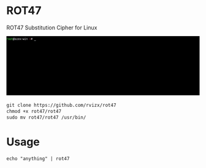 # ROT47

ROT47 Substitution Cipher for Linux

![alt text](https://github.com/rvizx/rot47/blob/main/img.gif?raw=true)

```
git clone https://github.com/rvizx/rot47
chmod +x rot47/rot47
sudo mv rot47/rot47 /usr/bin/
```

# Usage
```
echo "anything" | rot47
```
